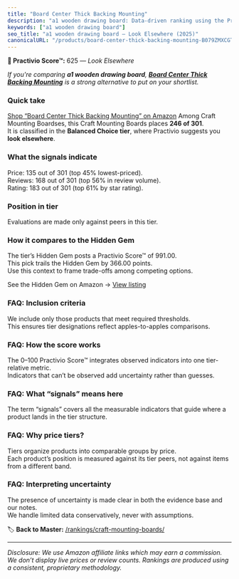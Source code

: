 ```yaml
---
title: "Board Center Thick Backing Mounting"
description: "a1 wooden drawing board: Data-driven ranking using the Practivio Score™. Positioned by quality, value, demand, findability, momentum."
keywords: ["a1 wooden drawing board"]
seo_title: "a1 wooden drawing board — Look Elsewhere (2025)"
canonicalURL: "/products/board-center-thick-backing-mounting-B079ZMXCGT/"
---
```


**🚫 Practivio Score™:** 625 — _Look Elsewhere_


*If you're comparing **a1 wooden drawing board**, **[Board Center Thick Backing Mounting](https://www.amazon.com/dp/B079ZMXCGT?tag=practivio-20)** is a strong alternative to put on your shortlist.*
### Quick take
[Shop “Board Center Thick Backing Mounting” on Amazon](https://www.amazon.com/dp/B079ZMXCGT?tag=practivio-20)
Among Craft Mounting Boardses, this Craft Mounting Boards places **246 of 301**.  
It is classified in the **Balanced Choice tier**, where Practivio suggests you **look elsewhere**.

### What the signals indicate
Price: 135 out of 301 (top 45% lowest-priced).  
Reviews: 168 out of 301 (top 56% in review volume).  
Rating: 183 out of 301 (top 61% by star rating).  

### Position in tier
Evaluations are made only against peers in this tier.

### How it compares to the Hidden Gem
The tier’s Hidden Gem posts a Practivio Score™ of 991.00.  
This pick trails the Hidden Gem by 366.00 points.  
Use this context to frame trade-offs among competing options.  

See the Hidden Gem on Amazon → [View listing](https://www.amazon.com/dp/B00PEFCUKO?tag=practivio-20)

### FAQ: Inclusion criteria
We include only those products that meet required thresholds.  
This ensures tier designations reflect apples-to-apples comparisons.

### FAQ: How the score works
The 0–100 Practivio Score™ integrates observed indicators into one tier-relative metric.  
Indicators that can’t be observed add uncertainty rather than guesses.

### FAQ: What “signals” means here
The term “signals” covers all the measurable indicators that guide where a product lands in the tier structure.

### FAQ: Why price tiers?
Tiers organize products into comparable groups by price.  
Each product’s position is measured against its tier peers, not against items from a different band.

### FAQ: Interpreting uncertainty
The presence of uncertainty is made clear in both the evidence base and our notes.  
We handle limited data conservatively, never with assumptions.


🏷️ **Back to Master:** [/rankings/craft-mounting-boards/](/rankings/craft-mounting-boards/)

---
_Disclosure: We use Amazon affiliate links which may earn a commission. We don’t display live prices or review counts. Rankings are produced using a consistent, proprietary methodology._
